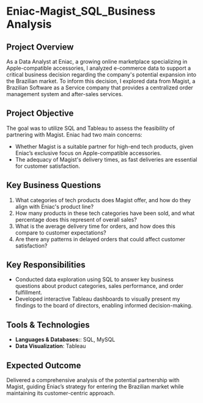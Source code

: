 # Eniac-Magist_SQL_Business Analysis

## Project Overview

As a Data Analyst at Eniac, a growing online marketplace specializing in Apple-compatible accessories, I analyzed e-commerce data to support a critical business decision regarding the company's potential expansion into the Brazilian market. To inform this decision, I explored data from Magist, a Brazilian Software as a Service company that provides a centralized order management system and after-sales services.

## Project Objective

The goal was to utilize SQL and Tableau to assess the feasibility of partnering with Magist. Eniac had two main concerns:

  - Whether Magist is a suitable partner for high-end tech products, given Eniac’s exclusive focus on Apple-compatible accessories.
  - The adequacy of Magist's delivery times, as fast deliveries are essential for customer satisfaction.

## Key Business Questions

1. What categories of tech products does Magist offer, and how do they align with Eniac's product line?
2. How many products in these tech categories have been sold, and what percentage does this represent of overall sales?
3. What is the average delivery time for orders, and how does this compare to customer expectations?
4. Are there any patterns in delayed orders that could affect customer satisfaction?

## Key Responsibilities

- Conducted data exploration using SQL to answer key business questions about product categories, sales performance, and order fulfillment.
- Developed interactive Tableau dashboards to visually present my findings to the board of directors, enabling informed decision-making.

## Tools & Technologies

- **Languages & Databases:**: SQL, MySQL
- **Data Visualization**: Tableau

## Expected Outcome

Delivered a comprehensive analysis of the potential partnership with Magist, guiding Eniac’s strategy for entering the Brazilian market while maintaining its customer-centric approach.
